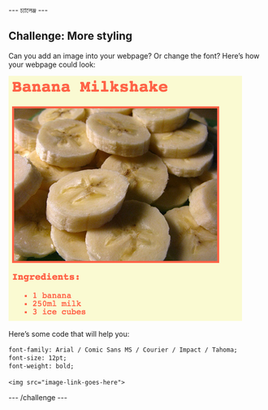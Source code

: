 \--- চ্যালেঞ্জ \---

## Challenge: More styling

Can you add an image into your webpage? Or change the font? Here’s how your webpage could look:

![screenshot](images/recipe-final.png)

Here’s some code that will help you:

    font-family: Arial / Comic Sans MS / Courier / Impact / Tahoma;
    font-size: 12pt;
    font-weight: bold;
    
    <img src="image-link-goes-here">
    

\--- /challenge \---